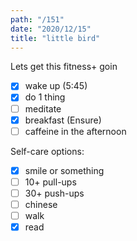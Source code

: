 ```yaml
---
path: "/151"
date: "2020/12/15"
title: "little bird"
---
```


Lets get this fitness+ goin

- [x] wake up (5:45)
- [x] do 1 thing
- [ ] meditate
- [x] breakfast (Ensure)
- [ ] caffeine in the afternoon

Self-care options:
- [x] smile or something
- [ ] 10+ pull-ups
- [ ] 30+ push-ups
- [ ] chinese
- [ ] walk
- [x] read
